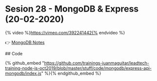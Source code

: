 # Sesion 28 - MongoDB & Express (20-02-2020) 

{% video %}https://vimeo.com/392241442{% endvideo %}

👉 [MongoDB Notes](https://github.com/trainings-juanmaguitar/leadtech-training-node-js-oct2019/blob/master/stuff/docs/mongo-notes.md) 


## Code

{% github_embed "https://github.com/trainings-juanmaguitar/leadtech-training-node-js-oct2019/blob/master/stuff/code/mongodb/express-api-mongodb/index.js" %}{% endgithub_embed %}


